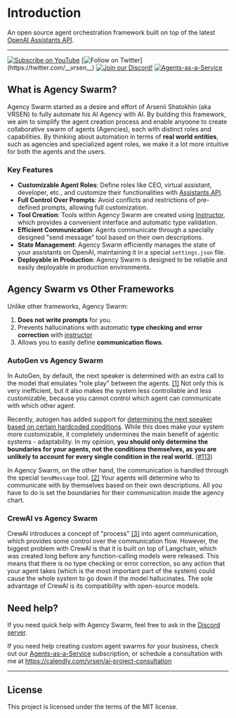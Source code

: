 # Introduction

An open source agent orchestration framework built on top of the latest [OpenAI Assistants API](https://platform.openai.com/docs/assistants/overview/agents).

---

[![Subscribe on YouTube](https://img.shields.io/youtube/channel/subscribers/UCSv4qL8vmoSH7GaPjuqRiCQ
)](https://youtube.com/@vrsen/)
[![Follow on Twitter](https://img.shields.io/twitter/follow/__vrsen__.svg?style=social&label=Follow%20%40__vrsen__)](https://twitter.com/__vrsen__)
[![Join our Discord!](https://img.shields.io/discord/1200037936352202802?label=Discord)](https://discord.gg/cw2xBaWfFM)
[![Agents-as-a-Service](https://img.shields.io/website?label=Agents-as-a-Service&up_message=For%20Business&url=https%3A%2F%2Fvrsen.ai)](https://agents.vrsen.ai)


## What is Agency Swarm?

Agency Swarm started as a desire and effort of Arsenii Shatokhin (aka VRSEN) to fully automate his AI Agency with AI. By building this framework, we aim to simplify the agent creation process and enable anyoone to create collaborative swarm of agents (Agencies), each with distinct roles and capabilities. By thinking about automation in terms of **real world entities**, such as agencies and specialized agent roles, we make it a lot more intuitive for both the agents and the users. 


### Key Features

- **Customizable Agent Roles**: Define roles like CEO, virtual assistant, developer, etc., and customize their functionalities with [Assistants API](https://platform.openai.com/docs/assistants/overview).
- **Full Control Over Prompts**: Avoid conflicts and restrictions of pre-defined prompts, allowing full customization.
- **Tool Creation**: Tools within Agency Swarm are created using [Instructor](https://github.com/jxnl/instructor), which provides a convenient interface and automatic type validation. 
- **Efficient Communication**: Agents communicate through a specially designed "send message" tool based on their own descriptions.
- **State Management**: Agency Swarm efficiently manages the state of your assistants on OpenAI, maintaining it in a special `settings.json` file.
- **Deployable in Production**: Agency Swarm is designed to be reliable and easily deployable in production environments.



## Agency Swarm vs Other Frameworks

Unlike other frameworks, Agency Swarm:

1. **Does not write prompts** for you.
2. Prevents hallucinations with automatic **type checking and error correction** with [instructor](https://github.com/jxnl/instructor/tree/main)
3. Allows you to easily define **communication flows**.

### **AutoGen** vs Agency Swarm

In AutoGen, by default, the next speaker is determined with an extra call to the model that emulates "role play" between the agents. [[1]](https://microsoft.github.https://microsoft.github.io/autogen/blog/2023/12/29/AgentDescriptionsio/autogen/blog/2023/12/29/AgentDescriptions) Not only this is very inefficient, but it also makes the system less controllable and less customizable, because you cannot control which agent can communicate with which other agent. 

Recently, autogen has added support for [determining the next speaker based on certain hardcoded conditions](https://microsoft.github.io/autogen/docs/notebooks/agentchat_groupchat_customized/). While this does make your system more customizable, it completely undermines the main benefit of agentic systems - adaptability. In my opinion, **you should only determine the boundaries for your agents, not the conditions themselves, as you are unlikely to account for every single condition in the real world.** ([#113](https://github.com/VRSEN/agency-swarm/issues/113))

In Agency Swarm, on the other hand, the communication is handled through the special `SendMessage` tool. [[2]](https://github.com/VRSEN/agency-swarm/blob/81ff3ad5d854729bcfa755f19480d681efa8e72b/agency_swarm/agency/agency.py#L528) Your agents will determine who to communicate with by themselves based on their own descriptions. All you have to do is set the boundaries for their communication inside the agency chart.

### **CrewAI** vs Agency Swarm

CrewAI introduces a concept of "process" [[3]](https://docs.crewai.com/core-concepts/Processes/) into agent communication, which provides some control over the communication flow. However, the biggest problem with CrewAI is that it is built on top of Langchain, which was created long before any function-calling models were released. This means that there is no type checking or error correction, so any action that your agent takes (which is the most important part of the system) could cause the whole system to go down if the model hallucinates. The sole advantage of CrewAI is its compatibility with open-source models.

## Need help?

If you need quick help with Agency Swarm, feel free to ask in the [Discord server](https://discord.gg/cw2xBaWfFM).

If you need help creating custom agent swarms for your business, check out our [Agents-as-a-Service](https://agents.vrsen.ai/) subscription, or schedule a consultation with me at https://calendly.com/vrsen/ai-project-consultation

---

## License

This project is licensed under the terms of the MIT license.